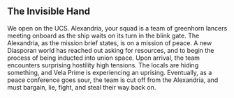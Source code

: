 
## The Invisible Hand
We open on the UCS. Alexandria, your squad is a team of greenhorn lancers meeting onboard as the ship waits on its turn in the blink gate. The Alexandria, as the mission brief states, is on a mission of peace. A new Diasporan world has reached out asking for resources, and to begin the process of being inducted into union space. Upon arrival, the team encounters surprising hostility high tensions. The locals are hiding something, and Vela Prime is experiencing an uprising. Eventually, as a peace conference goes sour, the team is cut off from the Alexandria, and must bargain, lie, fight, and steal their way back on.
